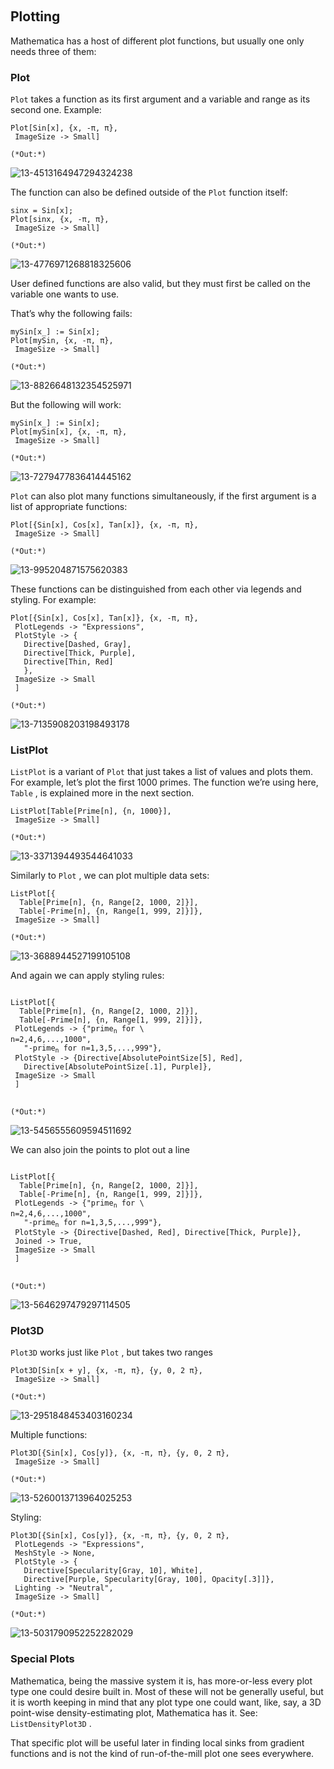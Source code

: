 <a id="plotting" style="width:0;height:0;margin:0;padding:0;">&zwnj;</a>

## Plotting

Mathematica has a host of different plot functions, but usually one only needs three of them:

### Plot

```Plot```  takes a function as its first argument and a variable and range as its second one. Example:

	Plot[Sin[x], {x, -π, π},
	 ImageSize -> Small]

	(*Out:*)
	
![13-4513164947294324238](../../img/13-4513164947294324238.png)

The function can also be defined outside of the  ```Plot```  function itself:

	sinx = Sin[x];
	Plot[sinx, {x, -π, π},
	 ImageSize -> Small]

	(*Out:*)
	
![13-4776971268818325606](../../img/13-4776971268818325606.png)

User defined functions are also valid, but they must first be called on the variable one wants to use.

That’s why the following fails:

	mySin[x_] := Sin[x];
	Plot[mySin, {x, -π, π},
	 ImageSize -> Small]

	(*Out:*)
	
![13-8826648132354525971](../../img/13-8826648132354525971.png)

But the following will work:

	mySin[x_] := Sin[x];
	Plot[mySin[x], {x, -π, π},
	 ImageSize -> Small]

	(*Out:*)
	
![13-7279477836414445162](../../img/13-7279477836414445162.png)

```Plot```  can also plot many functions simultaneously, if the first argument is a list of appropriate functions:

	Plot[{Sin[x], Cos[x], Tan[x]}, {x, -π, π},
	 ImageSize -> Small]

	(*Out:*)
	
![13-995204871575620383](../../img/13-995204871575620383.png)

These functions can be distinguished from each other via legends and styling. For example:

	Plot[{Sin[x], Cos[x], Tan[x]}, {x, -π, π},
	 PlotLegends -> "Expressions",
	 PlotStyle -> {
	   Directive[Dashed, Gray],
	   Directive[Thick, Purple],
	   Directive[Thin, Red]
	   },
	 ImageSize -> Small
	 ]

	(*Out:*)
	
![13-7135908203198493178](../../img/13-7135908203198493178.png)

### ListPlot

```ListPlot```  is a variant of  ```Plot```  that just takes a list of values and plots them. For example, let’s plot the first 1000 primes. The function we’re using here,  ```Table``` , is explained more in the next section.

	ListPlot[Table[Prime[n], {n, 1000}],
	 ImageSize -> Small]

	(*Out:*)
	
![13-3371394493544641033](../../img/13-3371394493544641033.png)

Similarly to  ```Plot``` , we can plot multiple data sets:

	ListPlot[{
	  Table[Prime[n], {n, Range[2, 1000, 2]}],
	  Table[-Prime[n], {n, Range[1, 999, 2]}]},
	 ImageSize -> Small]

	(*Out:*)
	
![13-3688944527199105108](../../img/13-3688944527199105108.png)

And again we can apply styling rules:

<pre >
<code>
ListPlot[{
  Table[Prime[n], {n, Range[2, 1000, 2]}],
  Table[-Prime[n], {n, Range[1, 999, 2]}]},
 PlotLegends -> {"prime<sub>n</sub> for \
n=2,4,6,...,1000",
   "-prime<sub>n</sub> for n=1,3,5,...,999"},
 PlotStyle -> {Directive[AbsolutePointSize[5], Red], 
   Directive[AbsolutePointSize[.1], Purple]},
 ImageSize -> Small
 ]
</code>
</pre>

	(*Out:*)
	
![13-5456555609594511692](../../img/13-5456555609594511692.png)

We can also join the points to plot out a line

<pre >
<code>
ListPlot[{
  Table[Prime[n], {n, Range[2, 1000, 2]}],
  Table[-Prime[n], {n, Range[1, 999, 2]}]},
 PlotLegends -> {"prime<sub>n</sub> for \
n=2,4,6,...,1000",
   "-prime<sub>n</sub> for n=1,3,5,...,999"},
 PlotStyle -> {Directive[Dashed, Red], Directive[Thick, Purple]},
 Joined -> True,
 ImageSize -> Small
 ]
</code>
</pre>

	(*Out:*)
	
![13-5646297479297114505](../../img/13-5646297479297114505.png)

### Plot3D

```Plot3D```  works just like  ```Plot``` , but takes two ranges

	Plot3D[Sin[x + y], {x, -π, π}, {y, 0, 2 π},
	 ImageSize -> Small]

	(*Out:*)
	
![13-2951848453403160234](../../img/13-2951848453403160234.png)

Multiple functions:

	Plot3D[{Sin[x], Cos[y]}, {x, -π, π}, {y, 0, 2 π},
	 ImageSize -> Small]

	(*Out:*)
	
![13-5260013713964025253](../../img/13-5260013713964025253.png)

Styling:

	Plot3D[{Sin[x], Cos[y]}, {x, -π, π}, {y, 0, 2 π},
	 PlotLegends -> "Expressions",
	 MeshStyle -> None,
	 PlotStyle -> {
	   Directive[Specularity[Gray, 10], White],
	   Directive[Purple, Specularity[Gray, 100], Opacity[.3]]},
	 Lighting -> "Neutral",
	 ImageSize -> Small]

	(*Out:*)
	
![13-5031790952252282029](../../img/13-5031790952252282029.png)

### Special Plots

Mathematica, being the massive system it is, has more-or-less every plot type one could desire built in. Most of these will not be generally useful, but it is worth keeping in mind that any plot type one could want, like, say, a 3D point-wise density-estimating plot, Mathematica has it. See:  ```ListDensityPlot3D``` .

That specific plot will be useful later in finding local sinks from gradient functions and is not the kind of run-of-the-mill plot one sees everywhere.